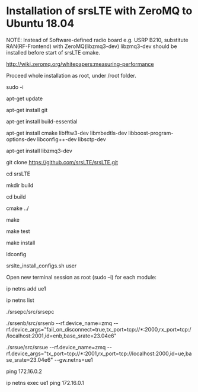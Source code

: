 # Installation of srsLTE with ZeroMQ to Ubuntu 18.04

NOTE: Instead of Software-defined radio board e.g. USRP B210, substitute RAN(RF-Frontend) with ZeroMQ(libzmq3-dev)
libzmq3-dev should be installed before start of srsLTE cmake.

http://wiki.zeromq.org/whitepapers:measuring-performance

Proceed whole installation as root, under /root folder.

sudo -i
                                          
apt-get update

apt-get install git

apt-get install build-essential

apt-get install cmake libfftw3-dev libmbedtls-dev libboost-program-options-dev libconfig++-dev libsctp-dev

apt-get install libzmq3-dev                      

git clone https://github.com/srsLTE/srsLTE.git

cd srsLTE

mkdir build

cd build

cmake ../ 

make

make test

make install

ldconfig

srslte_install_configs.sh user

Open new terminal session as root (sudo –i) for each module:

ip netns add ue1

ip netns list

./srsepc/src/srsepc

./srsenb/src/srsenb --rf.device_name=zmq --
rf.device_args="fail_on_disconnect=true,tx_port=tcp://*:2000,rx_port=tcp://localhost:2001,id=enb,base_srate=23.04e6"

./srsue/src/srsue --rf.device_name=zmq --rf.device_args="tx_port=tcp://*:2001,rx_port=tcp://localhost:2000,id=ue,base_srate=23.04e6" --gw.netns=ue1

ping 172.16.0.2

ip netns exec ue1 ping 172.16.0.1


